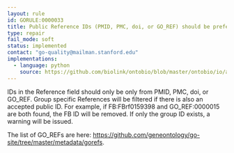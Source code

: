 ```yaml
---
layout: rule
id: GORULE:0000033
title: Public Reference IDs (PMID, PMC, doi, or GO_REF) should be preferred over group specific Reference IDs
type: repair
fail_mode: soft
status: implemented
contact: "go-quality@mailman.stanford.edu"
implementations:
  - language: python
    source: https://github.com/biolink/ontobio/blob/master/ontobio/io/assocparser.py
---
```

IDs in the Reference field should only be only from PMID, PMC, doi, or GO_REF. Group specific References will be filtered if there is also an accepted public ID. For example, if FB:FBrf0159398 and GO_REF:0000015 are both found, the FB ID will be removed. If only the group ID exists, a warning will be issued.

The list of GO_REFs are here: https://github.com/geneontology/go-site/tree/master/metadata/gorefs.

